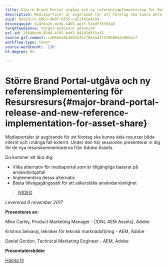 ```yaml
---
title: Större Brand Portal-utgåva och ny referensimplementering för Resursresurs
description: Medieportaler är avgörande för att företag ska kunna dela resurser både internt och i många fall externt. Under den här sessionen presenterar vi dig för de nya resurskommentarerna från Adobe Assets.
uuid: 0a5a3c7c-60b2-400f-b555-ca51f01e8184
discoiquuid: 524f8a2e-dcd4-44b5-ae2f-524dff8f03ab
targetaudience: target-audience advanced
exl-id: 2664bee0-85d4-4f85-bdd2-841d2d5f1e35
source-git-commit: ca06e5a8b1602a7bcfb83a43f529680a5a96bacf
workflow-type: tm+mt
source-wordcount: '138'
ht-degree: 0%

---
```


# Större Brand Portal-utgåva och ny referensimplementering för Resursresurs{#major-brand-portal-release-and-new-reference-implementation-for-asset-share}

Medieportaler är avgörande för att företag ska kunna dela resurser både internt och i många fall externt. Under den här sessionen presenterar vi dig för de nya resurskommentarerna från Adobe Assets.

Du kommer att lära dig:

* Vilka alternativ för mediaportal som är tillgängliga baserat på användningsfall
* Implementera dessa alternativ
* Bästa tillvägagångssätt för att säkerställa användarvänlighet

>[!VIDEO](https://video.tv.adobe.com/v/20730/?quality=9)

*Levererad 8 november 2017*

**Presenteras av:**

Mike Carley, Product Marketing Manager - [!DNL AEM Assets], Adobe

Krishna Selvaraj, tekniker för teknisk marknadsföring - AEM, Adobe

Daniel Gordon, Technical Marketing Engineer - AEM, Adobe

**Presentatörsbilder**

[Hämta fil](assets/gems+bp-asset+share+nov+8+17+.pdf)
<!--
[Get back to the Overview](https://helpx.adobe.com/experience-manager/kt/eseminars/gems/aem-index.html)
-->
